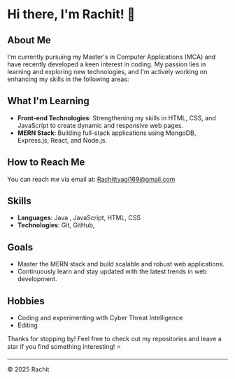 # Hi there, I'm Rachit! 👋

## About Me
I'm currently pursuing my Master's in Computer Applications (MCA) and have recently developed a keen interest in coding. My passion lies in learning and exploring new technologies, and I'm actively working on enhancing my skills in the following areas:



## What I'm Learning

- **Front-end Technologies**: Strengthening my skills in HTML, CSS, and JavaScript to create dynamic and responsive web pages.
- **MERN Stack**: Building full-stack applications using MongoDB, Express.js, React, and Node.js.

## How to Reach Me


You can reach me via email at: Rachittyagi169@gmail.com

## Skills
- **Languages**: Java , JavaScript, HTML, CSS
- **Technologies**: Git, GitHub, 

## Goals
- Master the MERN stack and build scalable and robust web applications.
- Continuously learn and stay updated with the latest trends in web development.

## Hobbies
- Coding and experimenting with Cyber Threat Intelligence
- Editing 


Thanks for stopping by! Feel free to check out my repositories and leave a star if you find something interesting! ⭐

---
© 2025 Rachit
